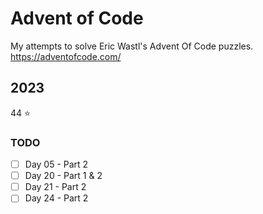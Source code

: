 # Advent of Code

My attempts to solve Eric Wastl's Advent Of Code puzzles.  
<https://adventofcode.com/>

## 2023

44 ⭐

### TODO

- [ ] Day 05 - Part 2
- [ ] Day 20 - Part 1 & 2
- [ ] Day 21 - Part 2
- [ ] Day 24 - Part 2
